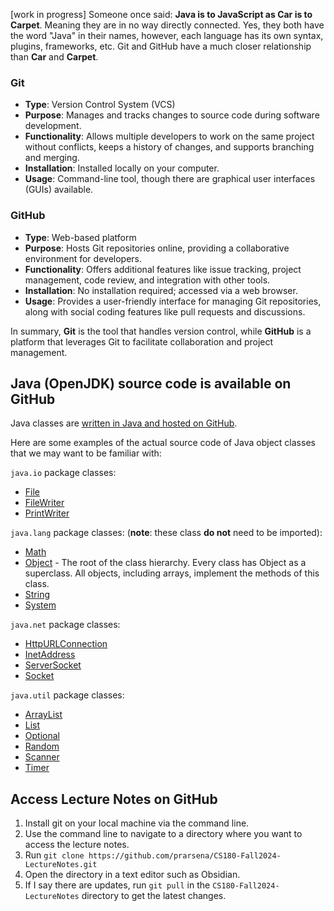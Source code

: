 [work in progress]
Someone once said: **Java is to JavaScript as Car is to Carpet**. Meaning they are in no way directly connected. Yes, they both have the word "Java" in their names, however, each language has its own syntax, plugins, frameworks, etc. Git and GitHub have a much closer relationship than **Car** and **Carpet**.
### Git
- **Type**: Version Control System (VCS)
- **Purpose**: Manages and tracks changes to source code during software development.
- **Functionality**: Allows multiple developers to work on the same project without conflicts, keeps a history of changes, and supports branching and merging.
- **Installation**: Installed locally on your computer.
- **Usage**: Command-line tool, though there are graphical user interfaces (GUIs) available.

### GitHub
- **Type**: Web-based platform
- **Purpose**: Hosts Git repositories online, providing a collaborative environment for developers.
- **Functionality**: Offers additional features like issue tracking, project management, code review, and integration with other tools.
- **Installation**: No installation required; accessed via a web browser.
- **Usage**: Provides a user-friendly interface for managing Git repositories, along with social coding features like pull requests and discussions.

In summary, **Git** is the tool that handles version control, while **GitHub** is a platform that leverages Git to facilitate collaboration and project management.

## Java (OpenJDK) source code is available on GitHub
Java classes are [written in Java and hosted on GitHub](https://github.com/openjdk/jdk/tree/master/src/java.base/share/classes/java).

Here are some examples of the actual source code of Java object classes that we may want to be familiar with: 

`java.io` package classes:
- [File](https://github.com/openjdk/jdk/blob/master/src/java.base/share/classes/java/io/File.java)
- [FileWriter](https://github.com/openjdk/jdk/blob/master/src/java.base/share/classes/java/io/FileWriter.java)
- [PrintWriter](https://github.com/openjdk/jdk/blob/master/src/java.base/share/classes/java/io/PrintWriter.java)

`java.lang` package classes:
(**note**: these class **do not** need to be imported):
- [Math](https://github.com/openjdk/jdk/blob/master/src/java.base/share/classes/java/lang/Math.java)
- [Object](https://github.com/openjdk/jdk/blob/master/src/java.base/share/classes/java/lang/Object.java) - The root of the class hierarchy. Every class has Object as a superclass. All objects, including arrays, implement the methods of this class.
- [String](https://github.com/openjdk/jdk/blob/master/src/java.base/share/classes/java/lang/String.java)
- [System](https://github.com/openjdk/jdk/blob/master/src/java.base/share/classes/java/lang/System.java) 

`java.net` package classes:
- [HttpURLConnection](https://github.com/openjdk/jdk/blob/master/src/java.base/share/classes/java/net/HttpURLConnection.java)
- [InetAddress](https://github.com/openjdk/jdk/blob/master/src/java.base/share/classes/java/net/InetAddress.java)
- [ServerSocket](https://github.com/openjdk/jdk/blob/master/src/java.base/share/classes/java/net/ServerSocket.java)
- [Socket](https://github.com/openjdk/jdk/blob/master/src/java.base/share/classes/java/net/Socket.java)

`java.util` package classes:
- [ArrayList](https://github.com/openjdk/jdk/blob/master/src/java.base/share/classes/java/util/ArrayList.java)
- [List](https://github.com/openjdk/jdk/blob/master/src/java.base/share/classes/java/util/List.java)
- [Optional](https://github.com/openjdk/jdk/blob/master/src/java.base/share/classes/java/util/Optional.java)
- [Random](https://github.com/openjdk/jdk/blob/master/src/java.base/share/classes/java/util/Random.java)
- [Scanner](https://github.com/openjdk/jdk/blob/master/src/java.base/share/classes/java/util/Scanner.java)
- [Timer](https://github.com/openjdk/jdk/blob/master/src/java.base/share/classes/java/util/Timer.java)

## Access Lecture Notes on GitHub
1. Install git on your local machine via the command line. 
2. Use the command line to navigate to a directory where you want to access the lecture notes. 
3. Run `git clone https://github.com/prarsena/CS180-Fall2024-LectureNotes.git`
4. Open the directory in a text editor such as Obsidian. 
5. If I say there are updates, run `git pull` in the `CS180-Fall2024-LectureNotes` directory to get the latest changes.